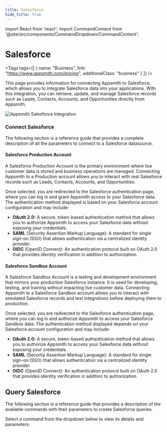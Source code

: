 ```yaml
---
title: Salesforce
hide_title: true
---
```

import React from 'react';
import CommandContent from '@site/src/components/CommandDropdown/CommandContent';



<!-- vale off -->

<div className="tag-wrapper">
 <h1>Salesforce</h1>

<Tags
tags={[
{ name: "Business", link: "https://www.appsmith.com/pricing", additionalClass: "business" }
]}
/>

</div>

<!-- vale on -->


This page provides information for connecting Appsmith to Salesforce, which allows you to integrate Salesforce data into your applications. With this integration, you can retrieve, update, and manage Salesforce records such as Leads, Contacts, Accounts, and Opportunities directly from Appsmith.

![Appsmith Salesforce Integration](/img/appsmith-salesforce.png)


### Connect Salesforce

The following section is a reference guide that provides a complete description of all the parameters to connect to a Salesforce datasource.

#### Salesforce Production Account

A Salesforce Production Account is the primary environment where live customer data is stored and business operations are managed. Connecting Appsmith to a Production account allows you to interact with real Salesforce records such as Leads, Contacts, Accounts, and Opportunities.

Once selected, you are redirected to the Salesforce authentication page, where you can log in and grant Appsmith access to your Salesforce data. The authentication method displayed is based on your Salesforce account configuration and may include:

- **OAuth 2.0:** A secure, token-based authentication method that allows you to authorize Appsmith to access your Salesforce data without exposing your credentials.
- **SAML** (Security Assertion Markup Language): A standard for single sign-on (SSO) that allows authentication via a centralized identity provider.
- **OIDC** (OpenID Connect): An authentication protocol built on OAuth 2.0 that provides identity verification in addition to authorization.

#### Salesforce Sandbox Account

A Salesforce Sandbox Account is a testing and development environment that mirrors your production Salesforce instance. It is used for developing, testing, and training without impacting live customer data. Connecting Appsmith to a Salesforce Sandbox account allows you to interact with simulated Salesforce records and test integrations before deploying them to production.

Once selected, you are redirected to the Salesforce authentication page, where you can log in and authorize Appsmith to access your Salesforce Sandbox data. The authentication method displayed depends on your Salesforce account configuration and may include:

- **OAuth 2.0:** A secure, token-based authentication method that allows you to authorize Appsmith to access your Salesforce data without exposing your credentials.
- **SAML** (Security Assertion Markup Language): A standard for single sign-on (SSO) that allows authentication via a centralized identity provider.
- **OIDC** (OpenID Connect): An authentication protocol built on OAuth 2.0 that provides identity verification in addition to authorization.

## Query Salesforce

The following section is a reference guide that provides a description of the available commands with their parameters to create Salesforce queries.

Select a command from the dropdown below to view its details and parameters:

<CommandContent />
